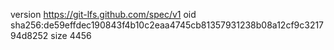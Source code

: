 version https://git-lfs.github.com/spec/v1
oid sha256:de59effdec190843f4b10c2eaa4745cb81357931238b08a12cf9c321794d8252
size 4456

